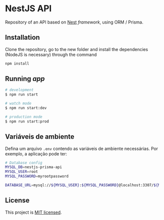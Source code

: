 # NestJS API

Repository of an API based on [Nest](https://github.com/nestjs/nest) _framework_, using ORM / Prisma.

## Installation

Clone the repository, go to the new folder and install the dependencies (NodeJS is necessary) through the command

```bash
npm install
```

## Running _app_

```bash
# development
$ npm run start

# watch mode
$ npm run start:dev

# production mode
$ npm run start:prod
```

## Variáveis de ambiente

Defina um arquivo `.env` contendo as variáveis de ambiente necessárias. Por exemplo, a aplicação pode ter:

```bash
# Database config
MYSQL_DB=nestjs-prisma-api
MYSQL_USER=root
MYSQL_PASSWORD=myrootpassword

DATABASE_URL=mysql://${MYSQL_USER}:${MYSQL_PASSWORD}@localhost:3307/${MYSQL_DB}
```

## License

This project is [MIT licensed](LICENSE).
